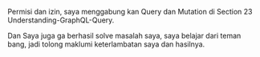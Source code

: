 Permisi dan izin, saya menggabung kan Query dan Mutation di Section 23 Understanding-GraphQL-Query.

Dan Saya juga ga berhasil solve masalah saya, saya belajar dari teman bang, jadi tolong maklumi keterlambatan saya dan hasilnya.
